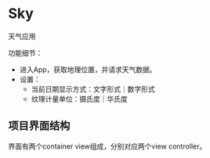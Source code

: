 # Sky

天气应用

功能细节：

- 进入App，获取地理位置，并请求天气数据。
- 设置：
  - 当前日期显示方式：文字形式｜数字形式
  - 纹理计量单位：摄氏度｜华氏度

## 项目界面结构

界面有两个container view组成，分别对应两个view controller。